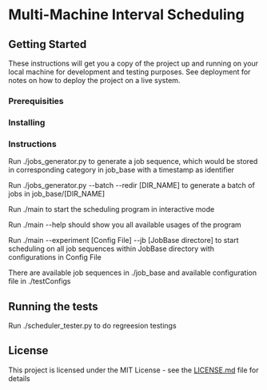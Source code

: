 # Multi-Machine Interval Scheduling


## Getting Started

These instructions will get you a copy of the project up and running on your local machine for development and testing purposes. See deployment for notes on how to deploy the project on a live system.

### Prerequisities

### Installing

### Instructions

Run ./jobs_generator.py to generate a job sequence, which would be stored in corresponding category in job_base with a timestamp as identifier

Run ./jobs_generator.py --batch --redir [DIR_NAME] to generate a batch of jobs in job_base/[DIR_NAME]

Run ./main to start the scheduling program in interactive mode

Run ./main --help should show you all available usages of the program

Run ./main --experiment [Config File] --jb [JobBase directore] to start scheduling on all job sequences within JobBase directory with configurations in Config File 

There are available job sequences in ./job_base and available configuration file in ./testConfigs

## Running the tests

Run ./scheduler_tester.py to do regreesion testings

## License

This project is licensed under the MIT License - see the [LICENSE.md](LICENSE.md) file for details


